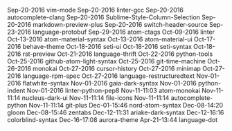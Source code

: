 Sep-20-2016 vim-mode
Sep-20-2016 linter-gcc
Sep-20-2016 autocomplete-clang
Sep-20-2016 Sublime-Style-Column-Selection
Sep-20-2016 markdown-preview-plus
Sep-20-2016 switch-header-source
Sep-23-2016 language-protobuf
Sep-29-2016 atom-ctags
Oct-09-2016 linter
Oct-13-2016 atom-material-syntax
Oct-13-2016 atom-material-ui
Oct-17-2016 behave-theme
Oct-18-2016 seti-ui
Oct-18-2016 seti-syntax
Oct-18-2016 rst-preview
Oct-21-2016 language-thrift
Oct-22-2016 python-tools
Oct-25-2016 github-atom-light-syntax
Oct-25-2016 git-time-machine
Oct-26-2016 monokai
Oct-27-2016 cursor-history
Oct-27-2016 minimap
Oct-27-2016 language-rpm-spec
Oct-27-2016 language-restructuredtext
Nov-01-2016 flatwhite-syntax
Nov-01-2016 gaia-dark-syntax
Nov-01-2016 python-indent
Nov-01-2016 linter-python-pep8
Nov-11-11:03 atom-monokai
Nov-11-11:14 nucleus-dark-ui
Nov-11-11:14 file-icons
Nov-11-11:14 autocomplete-python
Nov-11-11:14 git-plus
Dec-01-15:46 nord-atom-syntax
Dec-08-14:20 gloom
Dec-08-15:46 zentabs
Dec-12-11:31 ariake-dark-syntax
Dec-12-16:16 colorblind-syntax
Dec-16-17:08 aurora-theme
Apr-21-13:44 language-dot
